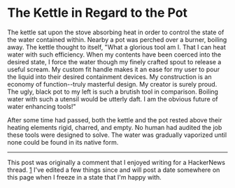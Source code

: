 # The Kettle in Regard to the Pot

The kettle sat upon the stove absorbing heat in order to control the state of the water contained within. Nearby a pot was perched over a burner, boiling away. The kettle thought to itself, "What a glorious tool am I. That I can heat water with such efficiency. When my contents have been coerced into the desired state, I force the water though my finely crafted spout to release a useful scream. My custom fit handle makes it an ease for my user to pour the liquid into their desired containment devices. My construction is an economy of function--truly masterful design. My creator is surely proud. The ugly, black pot to my left is such a brutish tool in comparison. Boiling water with such a utensil would be utterly daft. I am the obvious future of water enhancing tools!"

After some time had passed, both the kettle and the pot rested above their heating elements rigid, charred, and empty. No human had audited the job these tools were designed to solve. The water was gradually vaporized until none could be found in its native form. 

---

This post was originally a comment that I enjoyed writing for a HackerNews thread. [1] I've edited a few things since and will post a date somewhere on this page when I freeze in a state that I'm happy with.

[1]: https://news.ycombinator.com/item?id=18419807

